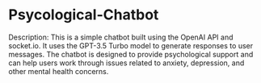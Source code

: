 # Psycological-Chatbot
Description: This is a simple chatbot built using the OpenAI API and socket.io. It uses the GPT-3.5 Turbo model to generate responses to user messages. The chatbot is designed to provide psychological support and can help users work through issues related to anxiety, depression, and other mental health concerns.
